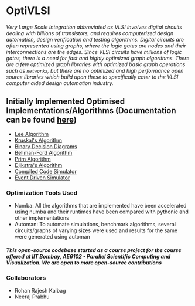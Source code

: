 # OptiVLSI

*Very Large Scale Integration abbreviated as VLSI involves digital circuits dealing with billions of transistors, and
requires computerized design automation, design verification and testing algorithms. Digital circuits are often
represented using graphs, where the logic gates are nodes and their interconnections are the edges. Since VLSI
circuits have millions of logic gates, there is a need for fast and highly optimized graph algorithms. There are a
few optimized graph libraries with optimized basic graph operations such as `networkx`, but there are no optimized
and high performance open source libraries which build upon these to specifically cater to the VLSI computer
aided design automation industry.*


## Initially Implemented Optimised Implementations/Algorithms (Documentation can be found [here](https://github.com/rohankalbag/optiVLSI/blob/main/OptiVLSI.pdf))

- [Lee Algorithm](https://github.com/rohankalbag/optiVLSI/tree/main/lee-algorithm)
- [Kruskal's Algorithm](https://github.com/rohankalbag/optiVLSI/tree/main/kruskal)
- [Binary Decision Diagrams](https://github.com/rohankalbag/optiVLSI/tree/main/ROBDD)
- [Bellman-Ford Algorithm](https://github.com/rohankalbag/optiVLSI/tree/main/bellman-ford)
- [Prim Algorithm](https://github.com/rohankalbag/optiVLSI/tree/main/prim)
- [Dijkstra's Algorithm](https://github.com/rohankalbag/optiVLSI/tree/main/dijkstra)
- [Compiled Code Simulator](https://github.com/rohankalbag/optiVLSI/tree/main/compiled-code-simulator)
- [Event Driven Simulator](https://github.com/rohankalbag/optiVLSI/tree/main/event-driven-sim)

### Optimization Tools Used
- Numba: All the algorithms that are implemented have been accelerated using numba and their runtimes have
been compared with pythonic and other implementations
- Automan: To automate simulations, benchmark algorithms, several circuits/graphs of varying sizes were used
and results for the same were generated using automan


##### This open-source codebase started as a course project for the course offered at IIT Bombay, AE6102 - Parallel Scientific Computing and Visualization. We are open to more open-source contributions

### Collaborators
- Rohan Rajesh Kalbag
- Neeraj Prabhu
